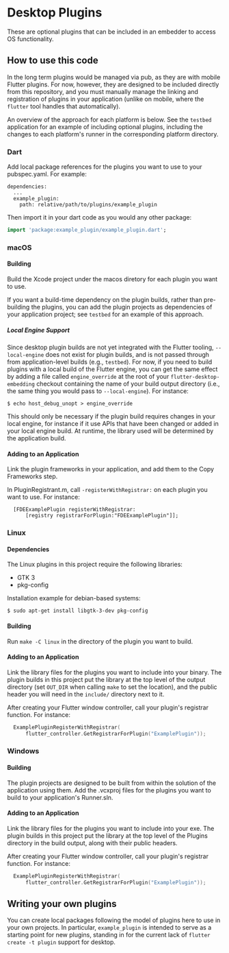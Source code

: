 # Desktop Plugins

These are optional plugins that can be included in an embedder to access OS
functionality.

## How to use this code

In the long term plugins would be managed via pub, as they are with mobile
Flutter plugins. For now, however, they are designed to be included directly
from this repository, and you must manually manage the linking and registration
of plugins in your application (unlike on mobile, where the `flutter` tool
handles that automatically).

An overview of the approach for each platform is below. See the `testbed`
application for an example of including optional plugins, including the changes
to each platform's runner in the corresponding platform directory.

### Dart

Add local package references for the plugins you want to use to your
pubspec.yaml. For example:

```
dependencies:
  ...
  example_plugin:
    path: relative/path/to/plugins/example_plugin
```

Then import it in your dart code as you would any other package:
```dart
import 'package:example_plugin/example_plugin.dart';
```

### macOS

#### Building

Build the Xcode project under the macos diretory for each plugin you
want to use.

If you want a build-time dependency on the plugin builds, rather than
pre-building the plugins, you can add the plugin projects as dependencies
of your application project; see `testbed` for an example of this approach.

##### Local Engine Support

Since desktop plugin builds are not yet integrated with the Flutter tooling,
`--local-engine` does not exist for plugin builds, and is not passed through
from application-level builds (e.g., `testbed`). For now, if you need to build
plugins with a local build of the Flutter engine, you can get the same
effect by adding a file called `engine_override` at the root of your
`flutter-desktop-embedding` checkout containing the name of your build output
directory (i.e., the same thing you would pass to `--local-engine`). For
instance:

```
$ echo host_debug_unopt > engine_override
```

This should only be necessary if the plugin build requires changes in your local
engine, for instance if it use APIs that have been changed or added in your
local engine build. At runtime, the library used will be determined by
the application build.

#### Adding to an Application

Link the plugin frameworks in your application, and add them to the Copy
Frameworks step.

In PluginRegistrant.m, call `-registerWithRegistrar:` on each plugin you
want to use. For instance:

```objc
  [FDEExamplePlugin registerWithRegistrar:
      [registry registrarForPlugin:"FDEExamplePlugin"]];
```

### Linux

#### Dependencies

The Linux plugins in this project require the following libraries:

* GTK 3
* pkg-config

Installation example for debian-based systems:

```
$ sudo apt-get install libgtk-3-dev pkg-config
```

#### Building

Run `make -C linux` in the directory of the plugin you want to build.

#### Adding to an Application

Link the library files for the plugins you want to include into your binary.
The plugin builds in this project put the library at the top level of the
output directory (set `OUT_DIR` when calling `make` to set the location),
and the public header you will need in the `include/` directory next to it.

After creating your Flutter window controller, call your plugin's registrar
function. For instance:

```cpp
  ExamplePluginRegisterWithRegistrar(
      flutter_controller.GetRegistrarForPlugin("ExamplePlugin"));
```

### Windows

#### Building

The plugin projects are designed to be built from within the solution of
the application using them. Add the .vcxproj files for the plugins you want
to build to your application's Runner.sln.

#### Adding to an Application

Link the library files for the plugins you want to include into your exe.
The plugin builds in this project put the library at the top level of the
Plugins directory in the build output, along with their public headers.

After creating your Flutter window controller, call your plugin's registrar
function. For instance:

```cpp
  ExamplePluginRegisterWithRegistrar(
      flutter_controller.GetRegistrarForPlugin("ExamplePlugin"));
```

## Writing your own plugins

You can create local packages following the model of plugins here to
use in your own projects. In particular, `example_plugin` is intended to
serve as a starting point for new plugins, standing in for the current lack
of `flutter create -t plugin` support for desktop.
